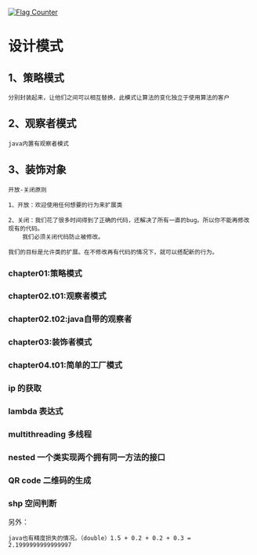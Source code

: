 <a href="https://info.flagcounter.com/gnaM"><img src="https://s05.flagcounter.com/count2/gnaM/bg_FFFFFF/txt_000000/border_CCCCCC/columns_2/maxflags_10/viewers_0/labels_0/pageviews_0/flags_0/percent_0/" alt="Flag Counter" border="0"></a>


# 设计模式
## 1、策略模式

    分别封装起来，让他们之间可以相互替换，此模式让算法的变化独立于使用算法的客户

## 2、观察者模式
    java内置有观察者模式

## 3、装饰对象
    开放-关闭原则

    1、开放：欢迎使用任何想要的行为来扩展类

    2、关闭：我们花了很多时间得到了正确的代码，还解决了所有一直的bug。所以你不能再修改现有的代码。
        我们必须关闭代码防止被修改。
    
    我们的目标是允许类的扩展。在不修改再有代码的情况下，就可以搭配新的行为。


### chapter01:策略模式
### chapter02.t01:观察者模式
### chapter02.t02:java自带的观察者
### chapter03:装饰者模式
### chapter04.t01:简单的工厂模式
### ip 的获取
### lambda 表达式
### multithreading 多线程
### nested 一个类实现两个拥有同一方法的接口
### QR code 二维码的生成
### shp 空间判断



另外：

    java也有精度损失的情况。（double）1.5 + 0.2 + 0.2 + 0.3 = 2.1999999999999997

